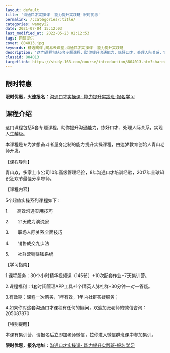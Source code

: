 ```yaml
---
layout: default
title: '沟通口才实操课- 能力提升实践班-限时优惠'
permalink: /:categories/:title/
categories: wangyi2
date: 2021-07-04 15:12:03
last_modified_at: 2022-05-23 02:12:53
tags: 网易提供
cover: 804013.jpg
keywords: 精选网课,网易云课堂,沟通口才实操课- 能力提升实践班
description: '这门课程包括5套专题课程，助你提升沟通能力，练好口才、处理人际关系，实现人生越级。本课程是专为梦想奋斗者量身定制的能力提'
classid: 804013
targetlink: https://study.163.com/course/introduction/804013.htm?share=1&shareId=1025206652&utm_campaign=share&utm_medium=iphoneShare&utm_source=&utm_u=1025206652
---
```


## 限时特惠

**限时优惠，火速报名**：[沟通口才实操课- 能力提升实践班-报名学习](https://study.163.com/course/introduction/804013.htm?share=1&shareId=1025206652&utm_campaign=share&utm_medium=iphoneShare&utm_source=&utm_u=1025206652)

## 课程介绍

这门课程包括5套专题课程，助你提升沟通能力，练好口才、处理人际关系，实现人生越级。

本课程是专为梦想奋斗者量身定制的能力提升实操课程，由达梦教育创始人青山老师开发。



【课程导师】

青山焱，多家上市公司10年高级管理经验，8年沟通口才培训经验，2017年全球知识狂欢节最佳分享导师。



【课程内容】

5个超值实操系列课程如下：

1.       高效沟通实用技巧

2.       21天成为演说家

3.       职场人际关系全面技巧

4.       销售成交九步法

5.       社群营销赚钱系统



【学习指南】

1.课程服务：30个小时精华视频课（145节）+10次配套作业+7天集训营。

2.课程福利：1套时间管理APP工具+1个精英人脉社群+30分钟一对一答疑。

3.有效期：课程一次购买，1年有效，1年内社群答疑服务；

4.如果你对这套沟通口才课程有任何的疑问，欢迎加张老师的微信咨询：205087870



【特别提醒】

本课有集训营，请报名后立即加老师微信，拉你进入微信群班课中参加集训。

**限时优惠，报名地址**：[沟通口才实操课- 能力提升实践班-报名学习](https://study.163.com/course/introduction/804013.htm?share=1&shareId=1025206652&utm_campaign=share&utm_medium=iphoneShare&utm_source=&utm_u=1025206652)

